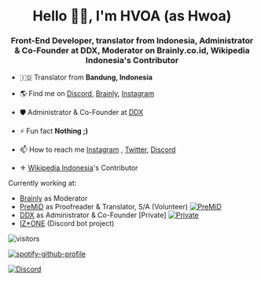<h1 align="center">Hello 👋🏻, I'm HVOA (as Hwoa)</h1>
<h3 align="center">Front-End Developer, translator from Indonesia, Administrator & Co-Founder at DDX, Moderator on Brainly.co.id,  Wikipedia Indonesia's Contributor</h3>



- 🇮🇩 Translator from **Bandung, Indonesia**

- 🌎 Find me on [Discord](https://discord.com/users/744822067740016640), [Brainly](https://brainly.co.id/profil/Lyden-14881941), [Instagram](https://instagram.com/lydenzx)

- 🛡️ Administrator & Co-Founder at [DDX](https://ddx.my.id)

- ⚡ Fun fact **Nothing ;)**

- 📫 How to reach me [Instagram](https://instagram.com/lydenzx) , [Twitter](https://twitter.com/HYOA_Dev), [Discord](https://discord.com/users/744822067740016640)

- ⚜ [Wikipedia Indonesia](https://id.wikipedia.org)'s Contributor

Currently working at:

-  [Brainly](https://brainly.co.id/) as Moderator 
-  [PreMiD](https://premid.app/) as Proofreader & Translator, S/A (Volunteer) [![PreMiD](https://discordapp.com/api/guilds/493130730549805057/embed.png)](https://discord.premid.app)
-  [DDX](https://ddx.my.id) as Administrator & Co-Founder [Private]  [![Private](https://discordapp.com/api/guilds/380289224043266048/embed.png)](https://ddx.my.id)
-  [IZ*ONE](https://discord.com/oauth2/authorize?client_id=744876991148326952&permissions=8&scope=bot) (Discord bot project)


![visitors](https://visitor-badge.laobi.icu/badge?page_id=HVOA)

[![spotify-github-profile](https://spotify-github-profile.vercel.app/api/view?uid=njkuct5871gbgdk36pcpddl1j&cover_image=true&theme=natemoo-re)](https://spotify-github-profile.vercel.app/api/view?uid=njkuct5871gbgdk36pcpddl1j&redirect=true)

[![Discord](https://discord.c99.nl/widget/theme-2/744822067740016640.png)](https://discord.com/users/744822067740016640)
